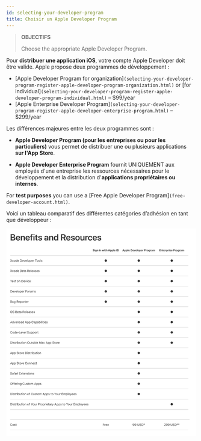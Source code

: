 ```yaml
---
id: selecting-your-developer-program
title: Choisir un Apple Developer Program
---
```


> **OBJECTIFS**
> 
> Choose the appropriate Apple Developer Program.

Pour **distribuer une application iOS**, votre compte Apple Developer doit être valide. Apple propose deux programmes de développement :

* [Apple Developer Program for organization]`(selecting-your-developer-program-register-apple-developer-program-organization.html)` or [for individual]`(selecting-your-developer-program-register-apple-developer-program-individual.html)` – $99/year
* [Apple Enterprise Developer Program]`(selecting-your-developer-program-register-apple-developer-enterprise-program.html)` – $299/year

Les différences majeures entre les deux programmes sont :

* **Apple Developer Program (pour les entreprises ou pour les particuliers)** vous permet de distribuer une ou plusieurs applications **sur l'App Store**.

* **Apple Developer Enterprise Program** fournit UNIQUEMENT aux employés d'une entreprise les ressources nécessaires pour le développement et la distribution d'**applications propriétaires ou internes**.

For **test purposes** you can use a [Free Apple Developer Program]`(free-developer-account.html)`.

Voici un tableau comparatif des différentes catégories d’adhésion en tant que développeur :

![Developer membership levels](img/FreeTestingAppleDeveloperAccount.png)